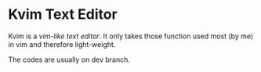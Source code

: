 # Kvim Text Editor

Kvim is a *vim-like text editor*. It only takes those function used most (by me) in vim and therefore light-weight.

The codes are usually on dev branch.
